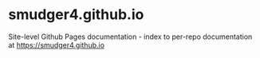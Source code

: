 # smudger4.github.io
Site-level Github Pages documentation - index to per-repo documentation at https://smudger4.github.io
